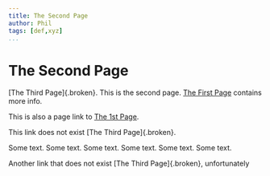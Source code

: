 ```yaml
---
title: The Second Page
author: Phil
tags: [def,xyz]
...
```


# The Second Page

[The Third Page]{.broken}. This is the second page. [The First Page](the_first_page.html) contains more info.

This is also a page link to [The 1st Page](the_first_page.html).

This link does not exist [The Third Page]{.broken}.

Some text. Some text. Some text. Some text. Some text. Some text.

Another link that does not exist [The Third Page]{.broken}, unfortunately
